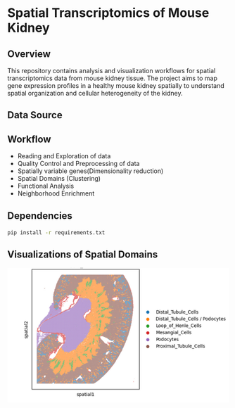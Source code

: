 # Spatial Transcriptomics of Mouse Kidney

## Overview
This repository contains analysis and visualization workflows for spatial transcriptomics data
from mouse kidney tissue. The project aims to map gene expression profiles in a healthy mouse kidney spatially
to understand spatial organization and cellular heterogeneity of the kidney.

## Data Source

## Workflow
- Reading and Exploration of data
- Quality Control and Preprocessing of data
- Spatially variable genes(Dimensionality reduction)
- Spatial Domains (Clustering)
- Functional Analysis
- Neighborhood Enrichment

## Dependencies
```bash
pip install -r requirements.txt
```
## Visualizations of Spatial Domains
![Spatial Domains](Spatial_Domains.png)


